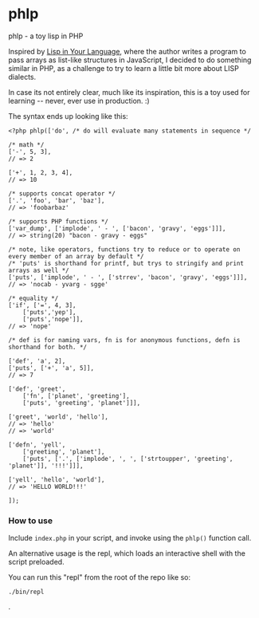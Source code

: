 # phlp
phlp - a toy lisp in PHP

Inspired by [Lisp in Your Language](http://danthedev.com/2015/09/09/lisp-in-your-language/), where the author writes a program to pass arrays as list-like structures in JavaScript, I decided to do something similar in PHP, as a challenge to try to learn a little bit more about LISP dialects.

In case its not entirely clear, much like its inspiration, this is a toy used for learning -- never, ever use in production. :)

The syntax ends up looking like this:

```
<?php phlp(['do', /* do will evaluate many statements in sequence */

/* math */
['-', 5, 3],
// => 2

['+', 1, 2, 3, 4],
// => 10

/* supports concat operator */
['.', 'foo', 'bar', 'baz'],
// => 'foobarbaz'

/* supports PHP functions */
['var_dump', ['implode', ' - ', ['bacon', 'gravy', 'eggs']]],
// => string(20) "bacon - gravy - eggs"

/* note, like operators, functions try to reduce or to operate on every member of an array by default */
/* 'puts' is shorthand for printf, but trys to stringify and print arrays as well */
['puts', ['implode', ' - ', ['strrev', 'bacon', 'gravy', 'eggs']]],
// => 'nocab - yvarg - sgge'

/* equality */
['if', ['=', 4, 3],
	['puts','yep'],
	['puts','nope']],
// => 'nope'

/* def is for naming vars, fn is for anonymous functions, defn is shorthand for both. */

['def', 'a', 2],
['puts', ['+', 'a', 5]],
// => 7

['def', 'greet',
	['fn', ['planet', 'greeting'],
	['puts', 'greeting', 'planet']]],

['greet', 'world', 'hello'],
// => 'hello'
// => 'world'

['defn', 'yell', 
	['greeting', 'planet'],
	['puts', ['.', ['implode', ', ', ['strtoupper', 'greeting', 'planet']], '!!!']]],
		
['yell', 'hello', 'world'],
// => 'HELLO WORLD!!!'

]);
```

### How to use

Include `index.php` in your script, and invoke using the `phlp()` function call.

An alternative usage is the repl, which loads an interactive shell with the script preloaded.

You can run this "repl" from the root of the repo like so:

    ./bin/repl
    
.